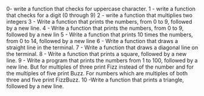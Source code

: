 0- write a function that checks for uppercase character.
1 - write a function that checks for a digit (0 through 9)
2 - write a function that multiplies two integers
3 - Write a function that prints the numbers, from 0 to 9, followed by a new line.
4 - Write a function that prints the numbers, from 0 to 9, followed by a new lin
5 - Write a function that prints 10 times the numbers, from 0 to 14, followed by a new line
6 - Write a function that draws a straight line in the terminal.
7 - Write a function that draws a diagonal line on the terminal.
8 - Write a function that prints a square, followed by a new line.
9 - Write a program that prints the numbers from 1 to 100, followed by a new line. But for multiples of three print Fizz instead of the number and for the multiples of five print Buzz. For numbers which are multiples of both three and five print FizzBuzz.
10 -Write a function that prints a triangle, followed by a new line.
